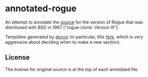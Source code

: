 annotated-rogue
==================

An attempt to annotate the [source](https://github.com/ctdk/bsdgames-osx/tree/master/rogue) for the version of Rogue that was distributed with BSD in 1987 ("rogue-clone: Version III").

Templates generated by [docco](https://github.com/jashkenas/docco) (in particular, this [fork](https://github.com/jimkang/docco), which is very aggressive about deciding when to make a new section).

License
-------

The license for original source is at the top of each annotated file.
